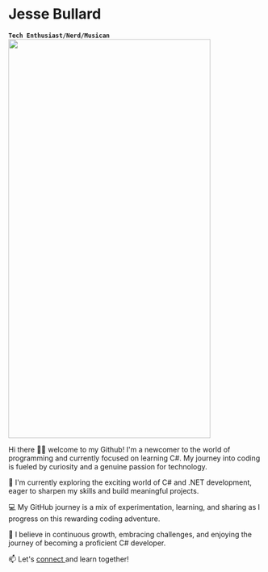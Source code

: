 # Jesse Bullard

**`Tech Enthusiast/Nerd/Musican`**
<img src="(https://github.com/iamjessee/iamjessee/assets/36571821/b5115248-55dd-4f4a-9c21-b541f58fc39a)" width="400" height="790">


Hi there 👋🏾 welcome to my Github! I'm a newcomer to the world of programming and currently focused on learning C#. My journey into coding is fueled by curiosity and a genuine passion for technology.

🌱 I'm currently exploring the exciting world of C# and .NET development, eager to sharpen my skills and build meaningful projects.

💻 My GitHub journey is a mix of experimentation, learning, and sharing as I progress on this rewarding coding adventure.

🚀 I believe in continuous growth, embracing challenges, and enjoying the journey of becoming a proficient C# developer.

📫 Let's <a href="https://www.instagram.com/i.am.jessee/">connect </a> and learn together!
